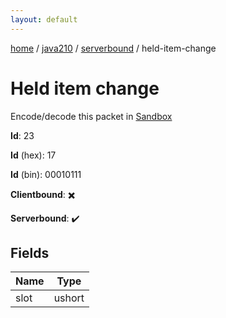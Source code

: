 ```yaml
---
layout: default
---
```


[home](/)  /  [java210](/protocol/java210)  /  [serverbound](/protocol/java210/serverbound)  /  held-item-change

# Held item change

Encode/decode this packet in [Sandbox](../../../sandbox/java210#serverbound.held_item_change)

**Id**: 23

**Id** (hex): 17

**Id** (bin): 00010111

**Clientbound**: ✖️

**Serverbound**: ✔️

## Fields

Name | Type
---|---
slot | ushort
